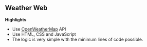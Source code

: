## **Weather Web**

**Highlights**
- Use [OpenWeatherMap] API
- Use HTML, CSS and JavaScript
- The logic is very simple with the minimum lines of code possible.

[OpenWeatherMap]: https://openweathermap.org/